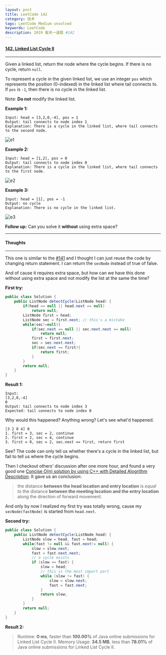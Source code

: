 ```yaml
---
layout: post
title: LeetCode 142
category: 技术
tags: LeetCode Medium unsolved
keywords: LeetCode
description: 2019 每天一道题 #142
---
```


#### [142. Linked List Cycle II](https://leetcode.com/problems/linked-list-cycle-ii/)
---
Given a linked list, return the node where the cycle begins. If there is no cycle, return `null`.

To represent a cycle in the given linked list, we use an integer `pos` which represents the position (0-indexed) in the linked list where tail connects to. If `pos` is `-1`, then there is no cycle in the linked list.

Note: **Do not** modify the linked list.

**Example 1:**
```
Input: head = [3,2,0,-4], pos = 1
Output: tail connects to node index 1
Explanation: There is a cycle in the linked list, where tail connects to the second node.
```
![e1](https://assets.leetcode.com/uploads/2018/12/07/circularlinkedlist.png)

**Example 2:**
```
Input: head = [1,2], pos = 0
Output: tail connects to node index 0
Explanation: There is a cycle in the linked list, where tail connects to the first node.
```
![e2](https://assets.leetcode.com/uploads/2018/12/07/circularlinkedlist_test2.png)

**Example 3:**
```
Input: head = [1], pos = -1
Output: no cycle
Explanation: There is no cycle in the linked list.
```
![e3](https://assets.leetcode.com/uploads/2018/12/07/circularlinkedlist_test3.png)

**Follow up:** Can you solve it **without** using extra space?

---
#### Thoughts
---
This one is similar to the [#141](http://www.wushifengzi.xyz/2019/02/20/LeetCode-141.html) and I thought I can just reuse the code by changing return statement. I can return the `secNode` instead of true of false.  

And of cause it requires extra space, but how can we have this done without using extra space and not modify the list at the same the time?


**First try:**
```Java
public class Solution {
    public ListNode detectCycle(ListNode head) {
        if(head == null || head.next == null)
            return null;
        ListNode first = head;
        ListNode sec = first.next; // this's a mistake
        while(sec!=null){
            if(sec.next == null || sec.next.next == null)
                return null;
            first = first.next;
            sec = sec.next.next;
            if(sec.next == first){
                return first;
            }
        }
        return null;
    }
}
```
**Result 1:**
```
Input: 
[3,2,0,-4]
0
Output: tail connects to node index 3
Expected: tail connects to node index 0
```
Why would this happened? Anything wrong? Let's see what'd happened.
```
[3 2 0 4] 0
1. first = 3, sec = 2, continue
2. first = 2, sec = 4, continue
3. first = 0, sec = 2, sec.next == first, return first
```
See? The code can only tell us whether there's a cycle in the linked list, but fail to tell us where the cycle begins.

Then I checkout others' discussion after one more hour, and found a very good one [Concise O(n) solution by using C++ with Detailed Alogrithm Description](https://leetcode.com/problems/linked-list-cycle-ii/discuss/44781/). It gave us an conclusion: 
> the distance **between the head location and entry location** is *equal to* the distance **between the meeting location and the entry location** along the direction of forward movement.

And only by now I realized my first try was totally wrong, cause my `secNode(fastNode)` is started from `head.next`.

**Second try:**
```Java
public class Solution {
    public ListNode detectCycle(ListNode head) {
        ListNode slow = head, fast = head;
        while(fast != null && fast.next!= null) {
            slow = slow.next;
            fast = fast.next.next;
            // a cycle exists
            if (slow == fast) {
                slow = head;
                // this is the most import part
                while (slow != fast) {
                    slow = slow.next;
                    fast = fast.next;
                }
                return slow;
            }
        }
        return null;
    }
}
```

**Result 2:**
> Runtime: **0 ms**, faster than **100.00%** of Java online submissions for Linked List Cycle II.
> Memory Usage: **34.5 MB**, less than **78.01%** of Java online submissions for Linked List Cycle II.
